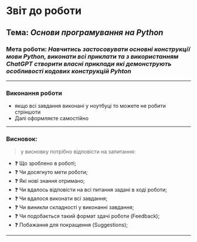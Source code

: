 # Звіт до роботи
## Тема: _Основи програмування на Python_
### Мета роботи: _Навчитись застосовувати основні конструкції мови Python, виконати всі приклати та з використанням ChatGPT створити власні приклади які демонструють особливості кодових конструкцій Pyhton_

---
### Виконання роботи
* якщо всі завдання виконані у ноутбуці то можете не робити стріншоти
* Далі оформляєте самостійно

---
### Висновок:
> у висновку потрібно відповісти на запитання:

- :question: Що зроблено в роботі;
- :question: Чи досягнуто мети роботи;
- :question: Які нові знання отримано;
- :question: Чи вдалось відповісти на всі питання задані в ході роботи;
- :question: Чи вдалося виконати всі завдання;
- :question: Чи виникли складності у виконанні завдання;
- :question: Чи подобається такий формат здачі роботи (Feedback);
- :question: Побажання для покращення (Suggestions);

---